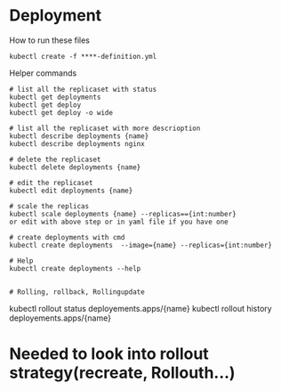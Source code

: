 # Deployment

How to run these files

```
kubectl create -f ****-definition.yml
```


Helper commands

```
# list all the replicaset with status
kubectl get deployments
kubectl get deploy
kubectl get deploy -o wide

# list all the replicaset with more descrioption
kubectl describe deployments {name}
kubectl describe deployments nginx

# delete the replicaset
kubectl delete deployments {name}

# edit the replicaset
kubectl edit deployments {name}

# scale the replicas
kubectl scale deployments {name} --replicas=={int:number}
or edit with above step or in yaml file if you have one

# create deployments with cmd
kubectl create deployments  --image={name} --replicas={int:number}

# Help
kubectl create deployments --help


# Rolling, rollback, Rollingupdate
```
kubectl rollout status deployements.apps/{name}
kubectl rollout history deployements.apps/{name}
# Needed to look into rollout strategy(recreate, Rollouth...)
```